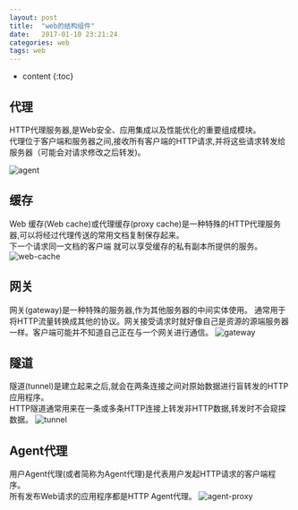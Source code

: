 ```yaml
---
layout: post
title:  "web的结构组件"
date:   2017-01-10 23:21:24
categories: web
tags: web
---
```


* content
{:toc}

## 代理  
HTTP代理服务器,是Web安全、应用集成以及性能优化的重要组成模块。  
代理位于客户端和服务器之间,接收所有客户端的HTTP请求,并将这些请求转发给服务器（可能会对请求修改之后转发)。  






![agent]({{"/css/pics/agent.png}}) 


## 缓存  
Web 缓存(Web cache)或代理缓存(proxy cache)是一种特殊的HTTP代理服务 器,可以将经过代理传送的常用文档复制保存起来。  
下一个请求同一文档的客户端 就可以享受缓存的私有副本所提供的服务。  
![web-cache]({{"/css/pics/web-cache.png}})

## 网关  
网关(gateway)是一种特殊的服务器,作为其他服务器的中间实体使用。
通常用于将HTTP流量转换成其他的协议。网关接受请求时就好像自己是资源的源端服务器一样。客户端可能并不知道自己正在与一个网关进行通信。
![gateway]({{"/css/pics/gateway.png}})


## 隧道  
隧道(tunnel)是建立起来之后,就会在两条连接之间对原始数据进行盲转发的HTTP应用程序。  
HTTP隧道通常用来在一条或多条HTTP连接上转发非HTTP数据,转发时不会窥探数据。
![tunnel]({{"/css/pics/tunnel.png}})

## Agent代理  
用户Agent代理(或者简称为Agent代理)是代表用户发起HTTP请求的客户端程序。  
所有发布Web请求的应用程序都是HTTP Agent代理。
![agent-proxy]({{"/css/pics/agent-proxy.png}})

